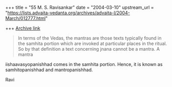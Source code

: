 +++
title = "55 M. S. Ravisankar"
date = "2004-03-10"
upstream_url = "https://lists.advaita-vedanta.org/archives/advaita-l/2004-March/012777.html"

+++
[Archive link](https://lists.advaita-vedanta.org/archives/advaita-l/2004-March/012777.html)

>
> In terms of the Vedas, the mantras are those texts typically found in the
> samhita portion which are invoked at particular places in the ritual.  So
> by that definition a text concerning jnana cannot be a mantra.  A mantra

iishaavasyopanishhad comes in the samhita portion. Hence, it is known as
samhitopanishhad and mantropanishhad.

Ravi


